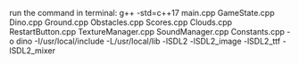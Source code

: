 run the command in terminal:
g++ -std=c++17 main.cpp GameState.cpp Dino.cpp Ground.cpp Obstacles.cpp Scores.cpp Clouds.cpp RestartButton.cpp TextureManager.cpp SoundManager.cpp Constants.cpp -o dino -I/usr/local/include -L/usr/local/lib -lSDL2 -lSDL2_image -lSDL2_ttf -lSDL2_mixer